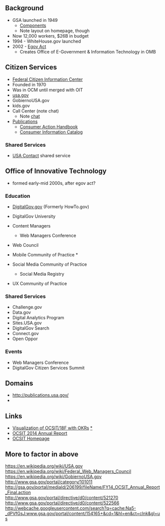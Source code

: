 

## Background 
* GSA launched in 1949 
  * [Components](http://gsa.gov/portal/content/104438)
  * Note layout on homepage, though
* Now 12,000 workers, $26B in budget
* 1994 - WhiteHouse.gov launched 
* 2002 - [Egov Act](https://en.wikipedia.org/wiki/E-Government_Act_of_2002)
  * Creates Office of E-Government & Information Technology in OMB



## Citizen Services

* [Federal Citizen Information Center](https://en.wikipedia.org/wiki/Federal_Citizen_Information_Center)
 * Founded in 1970
 * Was in OCM until merged with OIT
 * [usa.gov]()
 * GobiernoUSA.gov
 * kids.gov 
 * Call Center (note chat) 
   * Note [chat]( www.usa.gov/chat)
 * [Publications](http://publications.usa.gov/) 
   * [Consumer Action Handbook](http://publications.usa.gov/USAPubs.php?PubID=5131)
   * [Consumer Information Catalog](http://publications.usa.gov/USAPubs.php?PubID=9801&PHPSESSID=umsgp6sq4n815r2ts40ut3sav2)
 
### Shared Services
   * [USA Contact](http://www.gsa.gov/portal/content/105215) shared service


## Office of Innovative Technology 
* formed early-mid 2000s, after egov act?  

### Education
* [DigitalGov.gov](http://www.digitalgov.gov/) (Formerly HowTo.gov)
* DigitalGov University 


* Content Managers
  * Web Managers Conference
* Web Council 

* Mobile Community of Practice
  * 
* Social Media Community of Practice
  * Social Media Registry
* UX Community of Practice




### Shared Services
* Challenge.gov
* Data.gov 
* Digital Analytics Program 
* Sites.USA.gov 
* DigitalGov Search
* Connect.gov
* Open Oppor

### Events 
* Web Managers Conference
* DigitalGov Citizen Services Summit

## Domains
* http://publications.usa.gov/
* 


## Links 
* [Visualization of OCSIT/18F with OKRs](https://18f.slack.com/files/gray/F06KVF031/ocsit-18f-breakdown.jpg) [*](https://cloud.githubusercontent.com/assets/633088/8336536/46c88c86-1a73-11e5-85b2-5098c08f0151.jpg)
* [OCSIT 2014 Annual Report](http://gsa.gov/portal/mediaId/206199/fileName/FY14_OCSIT_Annual_Report_Final.action)
* [OCSIT Homepage](http://gsa.gov/portal/category/25729)

## More to factor in above 
https://en.wikipedia.org/wiki/USA.gov  
https://en.wikipedia.org/wiki/Federal_Web_Managers_Council  
https://en.wikipedia.org/wiki/GobiernoUSA.gov  
http://www.gsa.gov/portal/category/101011  
http://gsa.gov/portal/mediaId/206199/fileName/FY14_OCSIT_Annual_Report_Final.action  
http://www.gsa.gov/portal/directive/d0/content/521270
http://www.gsa.gov/portal/directive/d0/content/522566
http://webcache.googleusercontent.com/search?q=cache:Na5-_dPVfGsJ:www.gsa.gov/portal/content/154165+&cd=1&hl=en&ct=clnk&gl=us




